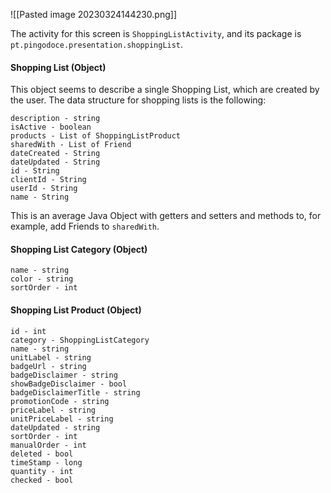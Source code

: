 ![[Pasted image 20230324144230.png]]

The activity for this screen is `ShoppingListActivity`, and its package is `pt.pingodoce.presentation.shoppingList`.


#### Shopping List (Object)

This object seems to describe a single Shopping List, which are created by the user.
The data structure for shopping lists is the following:
```
description - string
isActive - boolean
products - List of ShoppingListProduct
sharedWith - List of Friend
dateCreated - String  
dateUpdated - String
id - String
clientId - String  
userId - String
name - String
```

This is an average Java Object with getters and setters and methods to, for example, add Friends to `sharedWith`.

#### Shopping List Category (Object)

```
name - string
color - string
sortOrder - int
```

#### Shopping List Product (Object)

```
id - int
category - ShoppingListCategory
name - string
unitLabel - string
badgeUrl - string
badgeDisclaimer - string
showBadgeDisclaimer - bool
badgeDisclaimerTitle - string
promotionCode - string 
priceLabel - string
unitPriceLabel - string
dateUpdated - string
sortOrder - int
manualOrder - int
deleted - bool
timeStamp - long
quantity - int
checked - bool
``` 